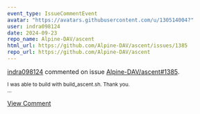```yaml
---
event_type: IssueCommentEvent
avatar: "https://avatars.githubusercontent.com/u/130514004?"
user: indra098124
date: 2024-09-23
repo_name: Alpine-DAV/ascent
html_url: https://github.com/Alpine-DAV/ascent/issues/1385
repo_url: https://github.com/Alpine-DAV/ascent
---
```


<a href='https://github.com/indra098124' target='_blank'>indra098124</a> commented on issue <a href='https://github.com/Alpine-DAV/ascent/issues/1385' target='_blank'>Alpine-DAV/ascent#1385</a>.

<small>I was able to build with build_ascent.sh. Thank you.  ...</small>

<a href='https://github.com/Alpine-DAV/ascent/issues/1385' target='_blank'>View Comment</a>